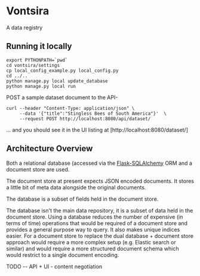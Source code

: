 # Vontsira
A data registry


## Running it locally

```shell
export PYTHONPATH=`pwd`
cd vontsira/settings
cp local_config_example.py local_config.py
cd ../..
python manage.py local update_database
python manage.py local run
```

POST a sample dataset document to the API-
```shell
curl --header "Content-Type: application/json" \
     --data '{"title":"Stingless Bees of South America"}'  \
     --request POST http://localhost:8080/api/dataset/
```

... and you should see it in the UI listing at [http://localhost:8080/dataset/]

## Architecture Overview

Both a relational database (accessed via the [Flask-SQLAlchemy](https://flask-sqlalchemy.palletsprojects.com/en/2.x/) ORM and a document store are used.

The document store at present expects JSON encoded documents. It stores a little bit of meta data alongside the original documents.

The database is a subset of fields held in the document store.

The database isn't the main data repository, it is a subset of data held in the document store. Using a database reduces the number of expensive (in terms of time) operations that would be required of a document store and provides a general purpose way to query. It also makes unique indices easier. For a document store to replace the dual database + document store approach would require a more complex setup (e.g. Elastic search or similar) and would require a more structured document schema which would restrict to a single document encoding.

TODO -- API + UI -  content negotiation